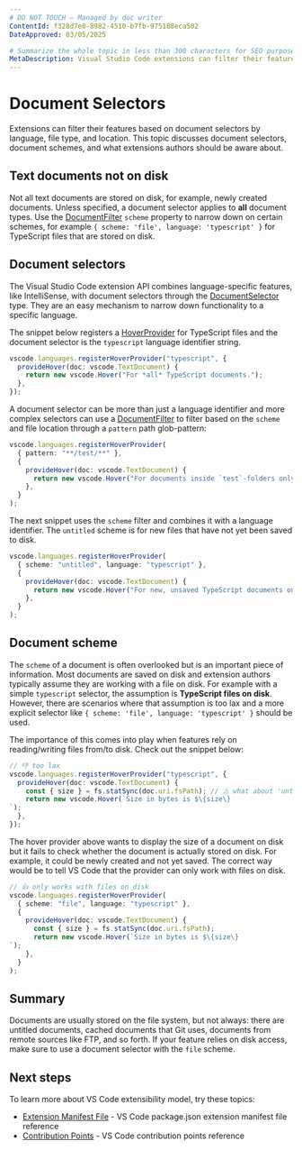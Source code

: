 ```yaml
---
# DO NOT TOUCH — Managed by doc writer
ContentId: f328d7e0-8982-4510-b7fb-975188eca502
DateApproved: 03/05/2025

# Summarize the whole topic in less than 300 characters for SEO purpose
MetaDescription: Visual Studio Code extensions can filter their features based on Document Selectors by language, file type, and location.
---
```


# Document Selectors

Extensions can filter their features based on document selectors by language, file type, and location. This topic discusses document selectors, document schemes, and what extensions authors should be aware about.

## Text documents not on disk

Not all text documents are stored on disk, for example, newly created documents. Unless specified, a document selector applies to **all** document types. Use the [DocumentFilter](/api/references/vscode-api#DocumentFilter) `scheme` property to narrow down on certain schemes, for example `{ scheme: 'file', language: 'typescript' }` for TypeScript files that are stored on disk.

## Document selectors

The Visual Studio Code extension API combines language-specific features, like IntelliSense, with document selectors through the [DocumentSelector](/api/references/vscode-api#DocumentSelector) type. They are an easy mechanism to narrow down functionality to a specific language.

The snippet below registers a [HoverProvider](/api/references/vscode-api#HoverProvider) for TypeScript files and the document selector is the `typescript` language identifier string.

```ts
vscode.languages.registerHoverProvider("typescript", {
  provideHover(doc: vscode.TextDocument) {
    return new vscode.Hover("For *all* TypeScript documents.");
  },
});
```

A document selector can be more than just a language identifier and more complex selectors can use a [DocumentFilter](/api/references/vscode-api#DocumentFilter) to filter based on the `scheme` and file location through a `pattern` path glob-pattern:

```ts
vscode.languages.registerHoverProvider(
  { pattern: "**/test/**" },
  {
    provideHover(doc: vscode.TextDocument) {
      return new vscode.Hover("For documents inside `test`-folders only");
    },
  }
);
```

The next snippet uses the `scheme` filter and combines it with a language identifier. The `untitled` scheme is for new files that have not yet been saved to disk.

```ts
vscode.languages.registerHoverProvider(
  { scheme: "untitled", language: "typescript" },
  {
    provideHover(doc: vscode.TextDocument) {
      return new vscode.Hover("For new, unsaved TypeScript documents only");
    },
  }
);
```

## Document scheme

The `scheme` of a document is often overlooked but is an important piece of information. Most documents are saved on disk and extension authors typically assume they are working with a file on disk. For example with a simple `typescript` selector, the assumption is **TypeScript files on disk**. However, there are scenarios where that assumption is too lax and a more explicit selector like `{ scheme: 'file', language: 'typescript' }` should be used.

The importance of this comes into play when features rely on reading/writing files from/to disk. Check out the snippet below:

```ts
// 👎 too lax
vscode.languages.registerHoverProvider("typescript", {
  provideHover(doc: vscode.TextDocument) {
    const { size } = fs.statSync(doc.uri.fsPath); // ⚠️ what about 'untitled:/Untitled1.ts' or others?
    return new vscode.Hover(`Size in bytes is $\{size\}
`);
  },
});
```

The hover provider above wants to display the size of a document on disk but it fails to check whether the document is actually stored on disk. For example, it could be newly created and not yet saved. The correct way would be to tell VS Code that the provider can only work with files on disk.

```ts
// 👍 only works with files on disk
vscode.languages.registerHoverProvider(
  { scheme: "file", language: "typescript" },
  {
    provideHover(doc: vscode.TextDocument) {
      const { size } = fs.statSync(doc.uri.fsPath);
      return new vscode.Hover(`Size in bytes is $\{size\}
`);
    },
  }
);
```

## Summary

Documents are usually stored on the file system, but not always: there are untitled documents, cached documents that Git uses, documents from remote sources like FTP, and so forth. If your feature relies on disk access, make sure to use a document selector with the `file` scheme.

## Next steps

To learn more about VS Code extensibility model, try these topics:

- [Extension Manifest File](/api/references/extension-manifest) - VS Code package.json extension manifest file reference
- [Contribution Points](/api/references/contribution-points) - VS Code contribution points reference
